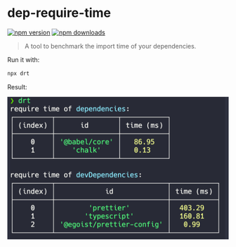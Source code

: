 # dep-require-time

[![npm version](https://badgen.net/npm/v/dep-require-time)](https://npm.im/dep-require-time) [![npm downloads](https://badgen.net/npm/dm/dep-require-time)](https://npm.im/dep-require-time)

> A tool to benchmark the import time of your dependencies.

Run it with:

```bash
npx drt
```

Result:

![drt](img/drt.png)
